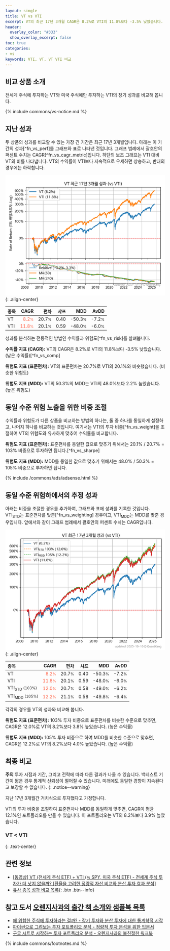 ```yaml
---
layout: single
title: VT vs VTI
excerpt: VT의 최근 17년 3개월 CAGR은 8.2%로 VTI의 11.8%보다 -3.5% 낮았습니다.
header:
  overlay_color: "#333"
  show_overlay_excerpt: false
toc: true
categories:
- vs
keywords: VTI, VT, VT VTI 비교
---
```


## 비교 상품 소개


전세계 주식에 투자하는 VT와 미국 주식에만 투자하는 VTI의 장기 성과를 비교해 봅니다.



{% include commons/vs-notice.md %}

## 지난 성과

두 상품의 성과를 비교할 수 있는 가장 긴 기간은 최근 17년 3개월입니다. 아래는 이 기간의 성과[^fn_vs_perf]를 그래프와 표로 나타낸 것입니다.
그래프 범례에서 괄호안의 퍼센트 수치는 CAGR[^fn_vs_cagr_metric]입니다.
하단의 보조 그래프는 VTI 대비 VT의 비를 나타냅니다.
VT의 수익률이 VTI보다 지속적으로 우세하면 상승하고, 반대의 경우에는 하락합니다.

![VT](/vs/images/vt-vs-vti_dual.png){: .align-center}

| **종목** | **CAGR** | **편차** | **샤프** | **MDD** | **AvDD** |
| :------------ | ------: | -----------: | -------: | ------: | -------: |
| VT | <span style="color: tomato">8.2<small>%</small></span> | 20.7<small>%</small> | 0.40 | -50.3<small>%</small> | -7.2<small>%</small> |
| VTI | <span style="color: tomato">11.8<small>%</small></span> | 20.1<small>%</small> | 0.59 | -48.0<small>%</small> | -6.0<small>%</small> |

<!-- more -->


성과를 분석하는 전통적인 방법인 수익률과 위험도[^fn_vs_risk]를 살펴봅니다.

**수익률 지표 (CAGR):** VT의 CAGR은 8.2%로 VTI의 11.8%보다 -3.5% 낮았습니다. (낮은 수익률)[^fn_vs_comp]

**위험도 지표 (표준편차):** VT의 표준편차는 20.7%로 VTI의 20.1%와 비슷했습니다. (비슷한 위험도)

**위험도 지표 (MDD):** VT의 50.3%의 MDD는 VTI의 48.0%보다 2.2% 높았습니다. (높은 위험도)



## 동일 수준 위험 노출을 위한 비중 조절

수익률과 위험도가 다른 상품을 비교하는 방법의 하나는, 둘 중 하나를 동일하게 설정하고, 나머지 하나를 비교하는 것입니다.
여기서는 VTI의 투자 비중[^fn_vs_weight]을 조절하여 VT의 위험도와 유사하게 맞추어 수익률를 비교합니다.

**위험도 지표 (표준편차):** 표준편차를 동일한 값으로 맞추기 위해서는 20.1% / 20.7% = 103% 비중으로 투자하면 됩니다.[^fn_vs_sharpe]

**위험도 지표 (MDD):** MDD를 동일한 값으로 맞추기 위해서는 48.0% / 50.3% = 105% 비중으로 투자하면 됩니다.


{% include /commons/ads/adsense.html %}



## 동일 수준 위험하에서의 추정 성과

아래는 비중을 조절한 경우를 추가하여, 그래프와 표에 성과를 기록한 것입니다.
VTI<sub>STD</sub>는 표준편차를 맞춘[^fn_vs_weighting] 경우이고, VTI<sub>MDD</sub>는 MDD를 맞춘 경우입니다.
앞에서와 같이 그래프 범례에서 괄호안의 퍼센트 수치는 CAGR입니다.


![VT](/vs/images/vt-vs-vti.png){: .align-center}



| **종목** | **CAGR** | **편차** | **샤프** | **MDD** | **AvDD** |
| :------------ | ------: | -----------: | -------: | ------: | -------: |
| VT | <span style="color: tomato">8.2<small>%</small></span> | 20.7<small>%</small> | 0.40 | -50.3<small>%</small> | -7.2<small>%</small> |
| VTI | <span style="color: tomato">11.8<small>%</small></span> | 20.1<small>%</small> | 0.59 | -48.0<small>%</small> | -6.0<small>%</small> |
| VTI<sub>STD</sub> <small>(103%)</small> | <span style="color: tomato">12.0<small>%</small></span> | 20.7<small>%</small> | 0.58 | -49.0<small>%</small> | -6.2<small>%</small> |
| VTI<sub>MDD</sub> <small>(105%)</small> | <span style="color: tomato">12.2<small>%</small></span> | 21.1<small>%</small> | 0.58 | -49.8<small>%</small> | -6.4<small>%</small> |



각각의 경우를 VT의 성과와 비교해 봅니다.

**위험도 지표 (표준편차):** 103% 투자 비중으로 표준편차를 비슷한 수준으로 맞추면, CAGR은 12.0%로 VT의 8.2%보다 3.8% 높았습니다. (높은 수익률)

**위험도 지표 (MDD):** 105% 투자 비중으로 하여 MDD를 비슷한 수준으로 맞추면, CAGR은 12.2%로 VT의 8.2%보다 4.0% 높았습니다. (높은 수익률)




## 최종 비교

**주의** 투자 시점과 기간, 그리고 전략에 따라 다른 결과가 나올 수 있습니다. 백테스트 기간이 짧은 경우 통계적 신뢰성이 떨어질 수 있습니다. 미래에도 동일한 경향이 지속된다고 보장할 수 없습니다.
{: .notice--warning}

지난 17년 3개월간 거치식으로 투자했다고 가정합니다.

VTI의 투자 비중을 조절하여 표준편차나 MDD를 동일하게 맞추면, CAGR이 평균 12.1%인 포트폴리오를 만들 수 있습니다.
이 포트폴리오는 VT의 8.2%보다 3.9% 높았습니다.

### VT &lt; VTI
{: .text-center}


## 관련 정보

- [[동영상] VT (전세계 주식 ETF) + VTI (≒ SPY, 미국 주식 ETF) - 전세계 주식 투자가 더 낫지 않을까? [환율을 고려한 정량적 자산 비교와 분산 투자 효과 분석]](https://youtu.be/LDBCO5yckO8)
- [유사 종목 성과 비교 목록](/vs/){: .btn .btn--info}


## 참고 도서 [오렌지사과의 출간 책 소개와 샘플북 목록](https://kongdori.tistory.com/691)

- [왜 위험한 주식에 투자하라는 걸까? - 장기 투자와 분산 투자에 대한 통계학적 시각](https://kongdori.tistory.com/421)
- [파이썬으로 그려보는 투자 포트폴리오 분석  - 정량적 투자 분석을 위한 입문서](https://kongdori.tistory.com/643)
- [구글 시트로 시작하는 투자 포트폴리오 분석 - 오렌지사과의 불친절한 워크북](https://kongdori.tistory.com/449)

{% include commons/footnotes.md %}